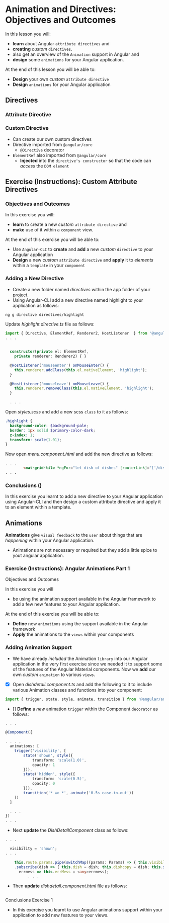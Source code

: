 # Animation and Directives: Objectives and Outcomes

In this lesson you will:

- __learn__ about Angular `attribute directives` and
- __creating__ _custom_ `directives`.
- also get an overview of the `Animation` support in Angular and
- __design__ some `animations` for your Angular application.

At the end of this lesson you will be able to:

- __Design__ your own _custom_ `attribute directive`
- __Design__ `animations` for your Angular application

## Directives

### Attribute Directive

### Custom Directive

- Can create our own custom directives
- Directive imported from `@angular/core`
    - `@Directive` decorator
- `ElementRef` also imported from `@angular/core`
    - __Injected__ into the `directive's constructor` so that the code can _access_ the `DOM element`

## Exercise (Instructions): Custom Attribute Directives

### Objectives and Outcomes

In this exercise you will:

- __learn__ to create a new _custom_ `attribute directive` and
- __make__ use of it within a `component` view.

At the end of this exercise you will be able to:

- Use `Angular-CLI` to __create__ and __add__ a new _custom_ `directive` to your Angular application
- __Design__ a new _custom_ `attribute directive` and __apply__ it to _elements_ within a `template` in your `component`

### Adding a New Directive

- Create a new folder named _directives_ within the app folder of your project.
- Using Angular-CLI add a new directive named highlight to your application as follows:

```bash
ng g directive directives/highlight
```

Update _highlight.directive.ts_ file as follows:

```ts
import { Directive, ElementRef, Renderer2, HostListener  } from '@angular/core';
. . .


  constructor(private el: ElementRef,
    private renderer: Renderer2) { }

  @HostListener('mouseenter') onMouseEnter() {
    this.renderer.addClass(this.el.nativeElement, 'highlight');
  }

  @HostListener('mouseleave') onMouseLeave() {
    this.renderer.removeClass(this.el.nativeElement, 'highlight');
  }

  . . .
```

Open _styles.scss_ and add a new scss `class` to it as follows:

```scss
.highlight {
  background-color: $background-pale;
  border: 1px solid $primary-color-dark;
  z-index: 1;
  transform: scale(1.01);
}
```

Now open _menu.component.html_ and add the new directive as follows:

```html
. . .
        <mat-grid-tile *ngFor="let dish of dishes" [routerLink]="['/dishdetail', dish.id]" appHighlight>
. . .
```

### Conclusions ()

In this exercise you learnt to add a new directive to your Angular application using Angular-CLI and then design a custom attribute directive and apply it to an element within a template.

## Animations

__Animations__ give `visual feedback` to the `user` about things that are _happening_ within your Angular application.

- Animations are not necessary or required but they add a little spice to yout angular application.

### Exercise (Instructions): Angular Animations Part 1

Objectives and Outcomes

In this exercise you will

- be using the animation support available in the Angular framework to add a few new features to your Angular application.

At the end of this exercise you will be able to:

- __Define__ new `animations` using the support available in the Angular framework
- __Apply__ the animations to the `views` within your components

### Adding Animation Support

- We have already _included_ the Animation `library` into our Angular application in the very first exercise since we needed it to support some of the features of the Angular Material components. Now we __add__ our own _custom_ `animation` to various `views`.

- [x] Open _dishdetail.component.ts_ and add the following to it to include various Animation classes and functions into your component:

```ts
import { trigger, state, style, animate, transition } from '@angular/animations';
```

- [] __Define__ a _new_ animation `trigger` within the Component `decorator` as follows:

```ts
. . .

@Component({

. . . ,
  animations: [
    trigger('visibility', [
        state('shown', style({
            transform: 'scale(1.0)',
            opacity: 1
        })),
        state('hidden', style({
            transform: 'scale(0.5)',
            opacity: 0
        })),
        transition('* => *', animate('0.5s ease-in-out'))
    ])
  ]

  . . .
})
. . .
```

- Next __update__ the _DishDetailComponent_ class as follows:

```ts
. . .

  visibility = 'shown';
. . .

    this.route.params.pipe(switchMap((params: Params) => { this.visibility = 'hidden'; return this.dishservice.getDish(+params['id']); }))
    .subscribe(dish => { this.dish = dish; this.dishcopy = dish; this.setPrevNext(dish.id); this.visibility = 'shown'; },
      errmess => this.errMess = <any>errmess);
          . . .
```

- Then __update__ _dishdetail.component.html_ file as follows:

```ts
```

Conclusions Exercise 1

- In this exercise you learnt to use Angular animations support within your application to add new features to your views.